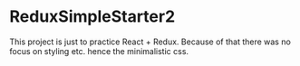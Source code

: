 # ReduxSimpleStarter2

This project is just to practice React + Redux. Because of that there was no focus on styling etc. hence the minimalistic css.
